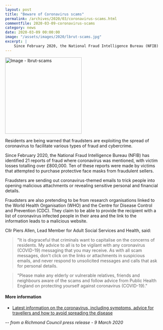 ```yaml
---
layout: post
title: "Beware of Coronavirus scams"
permalink: /archives/2020/03/coronavirus-scams.html
commentfile: 2020-03-09-coronavirus-scams
category: news
date: 2020-03-09 00:00:00
image: "/assets/images/2020/lbrut-scams.jpg"
excerpt: |
    Since February 2020, the National Fraud Intelligence Bureau (NFIB) has identified 21 reports of fraud where coronavirus was mentioned, with victim losses totalling over &pound;800,000. Ten of these reports were made by victims that attempted to purchase protective face masks from fraudulent sellers.
---
```

<a href="/assets/images/2020/lbrut-scams.jpg" title="Click for a larger image"><img src="/assets/images/2020/lbrut-scams-thumb.jpg" width="250" alt="Image - lbrut-scams"  class="photo right"/></a>

Residents are being warned that fraudsters are exploiting the spread of coronavirus to facilitate various types of fraud and cybercrime.

Since February 2020, the National Fraud Intelligence Bureau (NFIB) has identified 21 reports of fraud where coronavirus was mentioned, with victim losses totalling over &pound;800,000. Ten of these reports were made by victims that attempted to purchase protective face masks from fraudulent sellers.

Fraudsters are sending out coronavirus-themed emails to trick people into opening malicious attachments or revealing sensitive personal and financial details.

Fraudsters are also pretending to be from research organisations linked to the World Health Organisation (WHO) and the Centre for Disease Control and Prevention (CDC). They claim to be able to provide the recipient with a list of coronavirus infected people in their area and the link to the information leads to a malicious website.

Cllr Piers Allen, Lead Member for Adult Social Services and Health, said:

> "It is disgraceful that criminals want to capitalise on the concerns of residents. My advice to all is to be vigilant with any coronavirus (COVID-19) messaging that you may receive. As with all scam messages, don't click on the links or attachments in suspicious emails, and never respond to unsolicited messages and calls that ask for personal details.

> "Please make any elderly or vulnerable relatives, friends and neighbours aware of the scams and follow advice from Public Health England on protecting yourself against coronavirus (COVID-19)."

#### More information

- [Latest information on the coronavirus, including symptoms, advice for travellers and how to avoid spreading the disease](https://www.gov.uk/government/collections/coronavirus-covid-19-list-of-guidance)

<cite>-- from a Richmond Council press release - 9 March 2020</cite>
